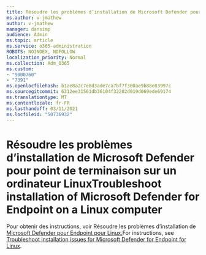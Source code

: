 ```yaml
---
title: Résoudre les problèmes d’installation de Microsoft Defender pour point de terminaison sur un ordinateur Linux
ms.author: v-jmathew
author: v-jmathew
manager: dansimp
audience: Admin
ms.topic: article
ms.service: o365-administration
ROBOTS: NOINDEX, NOFOLLOW
localization_priority: Normal
ms.collection: Adm_O365
ms.custom:
- "9000760"
- "7391"
ms.openlocfilehash: b1ae8a2c7e8d3ade7ca7bf7f300ae9b88e83997c
ms.sourcegitcommit: 6312ee31561db36104f32282d019d069ede69174
ms.translationtype: MT
ms.contentlocale: fr-FR
ms.lasthandoff: 03/11/2021
ms.locfileid: "50736932"
---
```

# <a name="troubleshoot-installation-of-microsoft-defender-for-endpoint-on-a-linux-computer"></a><span data-ttu-id="849fb-102">Résoudre les problèmes d’installation de Microsoft Defender pour point de terminaison sur un ordinateur Linux</span><span class="sxs-lookup"><span data-stu-id="849fb-102">Troubleshoot installation of Microsoft Defender for Endpoint on a Linux computer</span></span>

<span data-ttu-id="849fb-103">Pour obtenir des instructions, voir Résoudre les problèmes d’installation de [Microsoft Defender pour Endpoint pour Linux.](https://go.microsoft.com/fwlink/?linkid=2144673)</span><span class="sxs-lookup"><span data-stu-id="849fb-103">For instructions, see [Troubleshoot installation issues for Microsoft Defender for Endpoint for Linux](https://go.microsoft.com/fwlink/?linkid=2144673).</span></span>
